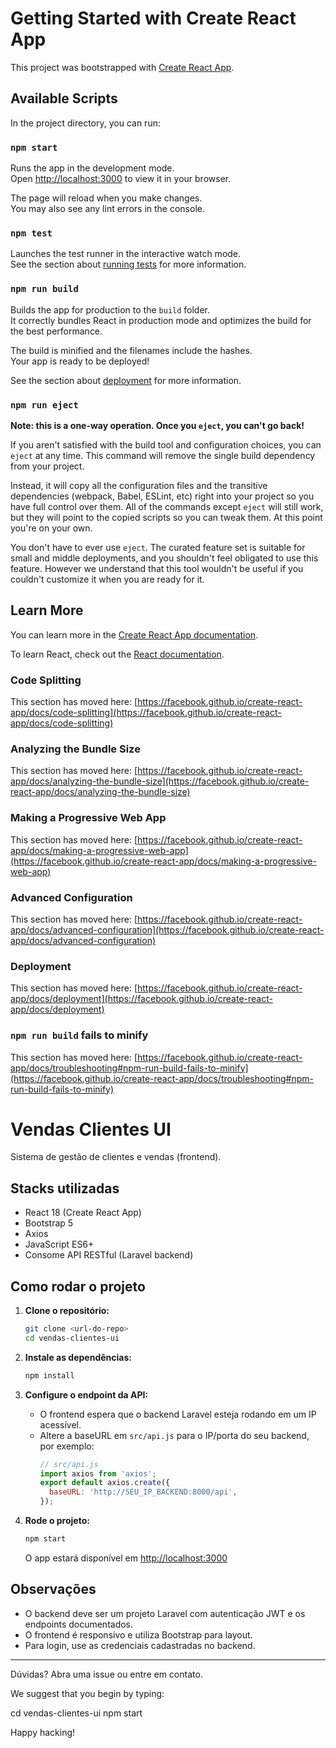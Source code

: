 # Getting Started with Create React App

This project was bootstrapped with [Create React App](https://github.com/facebook/create-react-app).

## Available Scripts

In the project directory, you can run:

### `npm start`

Runs the app in the development mode.\
Open [http://localhost:3000](http://localhost:3000) to view it in your browser.

The page will reload when you make changes.\
You may also see any lint errors in the console.

### `npm test`

Launches the test runner in the interactive watch mode.\
See the section about [running tests](https://facebook.github.io/create-react-app/docs/running-tests) for more information.

### `npm run build`

Builds the app for production to the `build` folder.\
It correctly bundles React in production mode and optimizes the build for the best performance.

The build is minified and the filenames include the hashes.\
Your app is ready to be deployed!

See the section about [deployment](https://facebook.github.io/create-react-app/docs/deployment) for more information.

### `npm run eject`

**Note: this is a one-way operation. Once you `eject`, you can't go back!**

If you aren't satisfied with the build tool and configuration choices, you can `eject` at any time. This command will remove the single build dependency from your project.

Instead, it will copy all the configuration files and the transitive dependencies (webpack, Babel, ESLint, etc) right into your project so you have full control over them. All of the commands except `eject` will still work, but they will point to the copied scripts so you can tweak them. At this point you're on your own.

You don't have to ever use `eject`. The curated feature set is suitable for small and middle deployments, and you shouldn't feel obligated to use this feature. However we understand that this tool wouldn't be useful if you couldn't customize it when you are ready for it.

## Learn More

You can learn more in the [Create React App documentation](https://facebook.github.io/create-react-app/docs/getting-started).

To learn React, check out the [React documentation](https://reactjs.org/).

### Code Splitting

This section has moved here: [https://facebook.github.io/create-react-app/docs/code-splitting](https://facebook.github.io/create-react-app/docs/code-splitting)

### Analyzing the Bundle Size

This section has moved here: [https://facebook.github.io/create-react-app/docs/analyzing-the-bundle-size](https://facebook.github.io/create-react-app/docs/analyzing-the-bundle-size)

### Making a Progressive Web App

This section has moved here: [https://facebook.github.io/create-react-app/docs/making-a-progressive-web-app](https://facebook.github.io/create-react-app/docs/making-a-progressive-web-app)

### Advanced Configuration

This section has moved here: [https://facebook.github.io/create-react-app/docs/advanced-configuration](https://facebook.github.io/create-react-app/docs/advanced-configuration)

### Deployment

This section has moved here: [https://facebook.github.io/create-react-app/docs/deployment](https://facebook.github.io/create-react-app/docs/deployment)

### `npm run build` fails to minify

This section has moved here: [https://facebook.github.io/create-react-app/docs/troubleshooting#npm-run-build-fails-to-minify](https://facebook.github.io/create-react-app/docs/troubleshooting#npm-run-build-fails-to-minify)

# Vendas Clientes UI

Sistema de gestão de clientes e vendas (frontend).

## Stacks utilizadas
- React 18 (Create React App)
- Bootstrap 5
- Axios
- JavaScript ES6+
- Consome API RESTful (Laravel backend)

## Como rodar o projeto

1. **Clone o repositório:**

   ```bash
   git clone <url-do-repo>
   cd vendas-clientes-ui
   ```

2. **Instale as dependências:**

   ```bash
   npm install
   ```

3. **Configure o endpoint da API:**

   - O frontend espera que o backend Laravel esteja rodando em um IP acessível.
   - Altere a baseURL em `src/api.js` para o IP/porta do seu backend, por exemplo:
     ```js
     // src/api.js
     import axios from 'axios';
     export default axios.create({
       baseURL: 'http://SEU_IP_BACKEND:8000/api',
     });
     ```

4. **Rode o projeto:**

   ```bash
   npm start
   ```

   O app estará disponível em [http://localhost:3000](http://localhost:3000)

## Observações
- O backend deve ser um projeto Laravel com autenticação JWT e os endpoints documentados.
- O frontend é responsivo e utiliza Bootstrap para layout.
- Para login, use as credenciais cadastradas no backend.

---

Dúvidas? Abra uma issue ou entre em contato.

We suggest that you begin by typing:

  cd vendas-clientes-ui
  npm start

Happy hacking!

